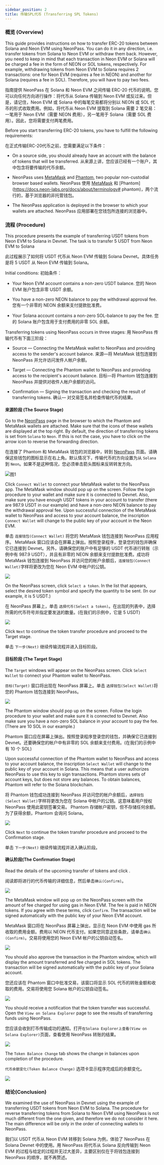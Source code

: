 ```yaml
---
sidebar_position: 2
title: 传输SPL代币 (Transferring SPL Tokens)
---
```


### 概览 (Overview)

This guide provides instructions on how to transfer ERC-20 tokens between Solana and Neon EVM using NeonPass. You can do it in any direction, i.e. transfer tokens from Solana to Neon EVM or withdraw them back. However, you need to keep in mind that each transaction in Neon EVM or Solana will be charged a fee in the form of NEON or SOL tokens, respectively. For example, withdrawing tokens from Neon EVM to Solana requires 2 transactions: one for Neon EVM (requires a fee in NEON) and another for Solana (requires a fee in SOL). Therefore, you will have to pay two fees.

指南提供 NeonPass 在 Solana 和 Neon EVM 之间传输 ERC-20 代币的说明。您可以向任何方向进行操作：将代币从 Solana 传输到 Neon EVM 或反过来。但是，请记住，Neon EVM 或 Solana 中的每笔交易都将分别以 NEON 或 SOL 代币的形式收取费用。例如，将代币从 Neon EVM 提取到 Solana 需要 2 笔交易：一笔用于 Neon EVM（需要 NEON 费用），另一笔用于 Solana（需要 SOL 费用）。因此，您将需要支付两笔费用。

Before you start transferring ERC-20 tokens, you have to fulfill the following requirements:

在正式传输ERC-20代币之前，您需要满足以下条件：

- On a source side, you should already have an account with the balance of tokens that will be transferred.
   从来源上讲，您应该已经有一个账户，其中包含将要传输的代币余额。
   
- NeonPass uses [MetaMask](https://docs.neon-labs.org/docs/about/terminology#metamask) and [Phantom](https://docs.neon-labs.org/docs/about/terminology#phantom), two popular non-custodial browser based wallets.
   NeonPass 使用 [MetaMask](https://docs.neon-labs.org/docs/about/terminology#metamask) 和 [Phantom](https://docs.neon-labs.org/docs/about/terminology# phantom)，两个流行的，基于浏览器的非托管钱包。
   
- The NeonPass application is deployed in the browser to which your wallets are attached.
   NeonPass 应用部署在您钱包所连接的浏览器中。

### 流程 (Procedure)

This procedure presents the example of transferring USDT tokens from Neon EVM to Solana in Devnet. The task is to transfer 5 USDT from Neon EVM to Solana

此过程展示了如何将 USDT 代币从 Neon EVM 传输到  Solana  Devnet。具体任务是将 5 USDT 从 Neon EVM 传输到 Solana。

Initial conditions:
初始条件：

- Your Neon EVM account contains a non-zero USDT balance.
   您的 Neon EVM 账户包含非零 USDT 余额。
   
- You have a non-zero NEON balance to pay the withdrawal approval fee.
   您有一个非零的 NEON 余额来支付提款批准费。

- Your Solana account contains a non-zero SOL-balance to pay the fee.
   您的 Solana 账户包含用于支付费用的非零 SOL 余额。

Transferring tokens using NeonPass occurs in three stages:
用 NeonPass 传输代币有下面三阶段：

- Source — Connecting the MetaMask wallet to NeonPass and providing access to the sender's account balance.
   来源—将 MetaMask 钱包连接到 NeonPass 并允许访问发件人帐户余额。
   
- Target — Connecting the Phantom wallet to NeonPass and providing access to the recipient's account balance.
   目标—将 Phantom 钱包连接到 NeonPass 并提供对收件人帐户余额的访问。
   
- Confirmation — Signing the transaction and checking the result of transferring tokens.
   确认— 对交易签名并检查传输代币的结果。

#### 来源阶段 (The Source Stage)

Go to the [NeonPass](https://neonpass.live/) page in the browser to which the Phantom and MetaMask wallets are attached. Make sure that the icons of these wallets are displayed at the top right. By default, the direction of transferring tokens is set from `Solana` to `Neon`. If this is not the case, you have to click on the arrow icon to reverse the forwarding direction.

在连接了 Phantom 和 MetaMask 钱包的浏览器中，转到 [NeonPass](https://neonpass.live/) 页面。请确保这些钱包的图标显示在右上角。默认情况下，传输代币的方向设置为从 `Solana` 到 `Neon`。如果不是这种情况，您必须单击箭头图标来反转转发方向。

![图1](https://docs.neon-labs.org/assets/images/transfer-spl-1-5b6adbaa391345fe6f2245325cddc3db.png)

Click `Connect Wallet` to connect your MetaMask wallet to the NeonPass app. The MetaMask window should pop up on the screen. Follow the login procedure to your wallet and make sure it is connected to Devnet. Also, make sure you have enough USDT tokens in your account to transfer (there are 987.9 USDT in our example) and have a non-zero NEON balance to pay the withdrawal approval fee. Upon successful connection of the MetaMask wallet to NeonPass and access to your account balance, the inscription `Connect Wallet` will change to the public key of your account in the Neon EVM.

单击 `连接钱包(Connect Wallet)` 将您的 MetaMask 钱包连接到 NeonPass 应用程序。 MetaMask 窗口应该会在屏幕上弹出。按照登录程序，登录您的钱包并确保它已连接到 Devnet。另外，请确保您的账户中有足够的 USDT 代币进行转账（示例中有 987.9 USDT），并且有非零的 NEON 余额来支付提款批准费。成功将 MetaMask 钱包连接到 NeonPass 并访问您的帐户余额后，`连接钱包(Connect Wallet)`字样将更改为您在 Neon EVM 中帐户的公钥。

![](https://docs.neon-labs.org/assets/images/transfer-spl-2-6063c19e87f36e5a53931f9bde645abc.png)

On the NeonPass screen, click `Select a token`. In the list that appears, select the desired token symbol and specify the quantity to be sent. (In our example, it is 5 USDT.)

在 NeonPass 屏幕上，单击 `选择代币(Select a token)`。在出现的列表中，选择所需的代币符号并指定要发送的数量。(在我们的示例中，它是 5 USDT)



![](https://docs.neon-labs.org/assets/images/transfer-spl-3-b78cda156895ad77ae253a8a4403fbc7.png)

Click `Next` to continue the token transfer procedure and proceed to the Target stage.

单击 `下一步(Next)` 继续传输流程并进入目标阶段。

#### 目标阶段 (The Target Stage)

The `Target` windows will appear on the NeonPass screen. Click `Select Wallet` to connect your Phantom wallet to NeonPass.

`目标(Target)` 窗口将出现在 NeonPass 屏幕上。单击 `选择钱包(Select Wallet)`将您的 Phantom 钱包连接到 NeonPass。

![](https://docs.neon-labs.org/assets/images/transfer-spl-4-1ca0b2c4627d3891583036739d32bcaa.png)

The Phantom window should pop up on the screen. Follow the login procedure to your wallet and make sure it is connected to Devnet. Also make sure you have a non-zero SOL balance in your account to pay the fee. (There are 10 SOL in our example.)

Phantom 窗口应在屏幕上弹出。按照登录程序登录您的钱包，并确保它已连接到 Devnet。还要确保您的帐户中有非零的 SOL 余额来支付费用。(在我们的示例中有 10 个 SOL)

Upon successful connection of the Phantom wallet to NeonPass and access to your account balance, the inscription `Select Wallet` will change to the public key of your account in Solana. This means that a user authorizes NeonPass to use this key to sign transactions. Phantom stores sets of account keys, but does not store any balances. To obtain balances, Phantom will refer to the Solana blockchain.

将 Phantom 钱包成功连接到 NeonPass 并访问您的帐户余额后，`选择钱包(Select Wallet)`字样将更改为您在 Solana 中帐户的公钥。这意味着用户授权 NeonPass 使用此密钥签署交易。 Phantom 存储帐户密钥，但不存储任何余额。为了获得余额，Phantom 会询问 Solana。

![](https://docs.neon-labs.org/assets/images/transfer-spl-5-0705c0b9ef7127a5fe3dd32ae778ce5f.png)

Click `Next` to continue the token transfer procedure and proceed to the Confirmation stage.

单击 `下一步(Next)` 继续传输流程并进入确认阶段。

#### 确认阶段(The Confirmation Stage)

Read the details of the upcoming transfer of tokens and click .

阅读即将进行的代币传输的详细信息，然后单击`确认(Confirm)`。

![](https://docs.neon-labs.org/assets/images/transfer-spl-6-24792ec612908c05a5f0cf0a39b7e24d.png)

The MetaMask window will pop up on the NeonPass screen with the amount of fee charged for using gas in Neon EVM. The fee is paid in NEON tokens. If you agree with these terms, click `Confirm`. The transaction will be signed automatically with the public key of your Neon EVM account.

MetaMask 窗口将在 NeonPass 屏幕上弹出，显示在 Neon EVM 中使用 gas 所收取的费用金额。费用以 NEON 代币支付。如果您同意这些条款，请单击`确认(Confirm)`。交易将使用您的 Neon EVM 帐户的公钥自动签名。

![](https://docs.neon-labs.org/assets/images/transfer-spl-7-9eff4a6a38591ff2926c34edd3111203.png)

You should also approve the transaction in the Phantom window, which will display the amount transferred and fee charged in SOL tokens. The transaction will be signed automatically with the public key of your Solana account.

您还应该在 Phantom 窗口中批准交易，该窗口将显示 SOL 代币的转账金额和收取的费用。交易将使用您 Solana 帐户的公钥自动签名。

![](https://docs.neon-labs.org/assets/images/transfer-spl-8-eab28aa3d8812a07148445f63f688d39.png)

You should receive a notification that the token transfer was successful. Open the `View on Solana Explorer` page to see the results of transferring funds using NeonPass.

您应该会收到打币传输成功的通知。打开`在Solana Explorer上查看(View on Solana Explorer)`页面，查看使用 NeonPass 转账的结果。

![](https://docs.neon-labs.org/assets/images/transfer-spl-9-3d9a4b4197425962d4cd41dd2ea11b80.png)

The `Token Balance Change` tab shows the change in balances upon completion of the procedure.

`代币余额变化(Token Balance Change)` 选项卡显示程序完成后的余额变化。

![](https://docs.neon-labs.org/assets/images/transfer-spl-10-413fd4cc6f94fda4d18b097edb5baa11.png)

### 结论(Conclusion)

We examined the use of NeonPass in Devnet using the example of transferring USDT tokens from Neon EVM to Solana. The procedure for reverse transferring tokens from Solana to Neon EVM using NeonPass is not much different from the one given, and therefore we do not consider it here. The main difference will be only in the order of connecting wallets to NeonPass.

我们以 USDT 代币从 Neon EVM 转移到 Solana 为例，体验了 NeonPass 在 Solana Devnet 中的使用。用 NeonPass 将代币从 Solana 反向传输到 Neon EVM 的过程与给定的过程并无过大差异，主要区别仅在于将钱包连接到 NeonPass 的顺序，就不再赘述。

